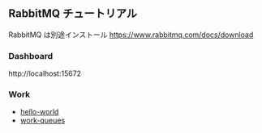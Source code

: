 ## RabbitMQ チュートリアル

RabbitMQ は別途インストール
https://www.rabbitmq.com/docs/download

### Dashboard

http://localhost:15672

### Work

- [hello-world](https://www.rabbitmq.com/tutorials/tutorial-one-go)
- [work-queues](https://www.rabbitmq.com/tutorials/tutorial-two-go)
